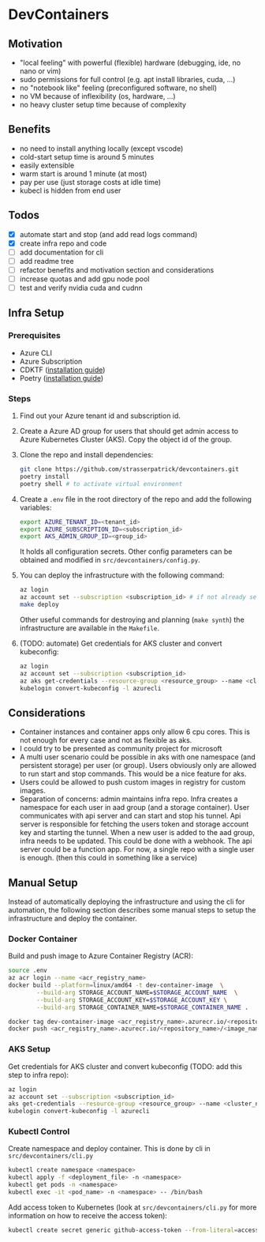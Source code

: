# DevContainers

## Motivation

- "local feeling" with powerful (flexible) hardware (debugging, ide, no nano or vim)
- sudo permissions for full control (e.g. apt install libraries, cuda, ...)
- no "notebook like" feeling (preconfigured software, no shell)
- no VM because of inflexibility (os, hardware, ...)
- no heavy cluster setup time because of complexity

## Benefits

- no need to install anything locally (except vscode)
- cold-start setup time is around 5 minutes
- easily extensible
- warm start is around 1 minute (at most)
- pay per use (just storage costs at idle time)
- kubecl is hidden from end user

## Todos

- [x] automate start and stop (and add read logs command)
- [x] create infra repo and code
- [ ] add documentation for cli
- [ ] add readme tree
- [ ] refactor benefits and motivation section and considerations
- [ ] increase quotas and add gpu node pool
- [ ] test and verify nvidia cuda and cudnn

## Infra Setup

### Prerequisites

- Azure CLI
- Azure Subscription
- CDKTF ([installation guide](https://developer.hashicorp.com/terraform/tutorials/cdktf/cdktf-install?variants=cdk-language%3Apython))
- Poetry ([installation guide](https://python-poetry.org/docs/#installation))

### Steps

1. Find out your Azure tenant id and subscription id.
2. Create a Azure AD group for users that should get admin access to Azure Kubernetes Cluster (AKS). Copy the object id of the group.
3. Clone the repo and install dependencies:

    ```bash
    git clone https://github.com/strasserpatrick/devcontainers.git
    poetry install
    poetry shell # to activate virtual environment
    ```

4. Create a `.env` file in the root directory of the repo and add the following variables:

    ```bash
    export AZURE_TENANT_ID=<tenant_id>
    export AZURE_SUBSCRIPTION_ID=<subscription_id>
    export AKS_ADMIN_GROUP_ID=<group_id>
    ```

    It holds all configuration secrets. Other config parameters can be obtained and modified in `src/devcontainers/config.py`.

5. You can deploy the infrastructure with the following command:

    ```bash
    az login
    az account set --subscription <subscription_id> # if not already set
    make deploy
    ```

    Other useful commands for destroying and planning (`make synth`) the infrastructure are available in the `Makefile`.

6. (TODO: automate) Get credentials for AKS cluster and convert kubeconfig:

    ```bash
    az login
    az account set --subscription <subscription_id>
    az aks get-credentials --resource-group <resource_group> --name <cluster_name>
    kubelogin convert-kubeconfig -l azurecli
    ```

## Considerations

- Container instances and container apps only allow 6 cpu cores. This is not enough for every case and not as flexible as aks.
- I could try to be presented as community project for microsoft
- A multi user scenario could be possible in aks with one namespace (and persistent storage) per user (or group). Users obviously only are allowed to run start and stop commands. This would be a nice feature for aks.
- Users could be allowed to push custom images in registry for custom images.
- Separation of concerns: admin maintains infra repo. Infra creates a namespace for each user in aad group (and a storage container). User communicates with api server and can start and stop his tunnel. Api server is responsible for fetching the users token and storage account key and starting the tunnel. When a new user is added to the aad group, infra needs to be updated. This could be done with a webhook. The api server could be a function app. For now, a single repo with a single user is enough. (then this could in something like a service)

## Manual Setup

Instead of automatically deploying the infrastructure and using the cli for automation, the following section describes some manual steps to setup the infrastructure and deploy the container.

### Docker Container

Build and push image to Azure Container Registry (ACR):

```bash
source .env
az acr login --name <acr_registry_name>
docker build --platform=linux/amd64 -t dev-container-image  \
        --build-arg STORAGE_ACCOUNT_NAME=$STORAGE_ACCOUNT_NAME  \
        --build-arg STORAGE_ACCOUNT_KEY=$STORAGE_ACCOUNT_KEY \
        --build-arg STORAGE_CONTAINER_NAME=$STORAGE_CONTAINER_NAME .

docker tag dev-container-image <acr_registry_name>.azurecr.io/<repository_name>/<image_name>:<image_tag>
docker push <acr_registry_name>.azurecr.io/<repository_name>/<image_name>:<image_tag>
```

### AKS Setup

Get credentials for AKS cluster and convert kubeconfig (TODO: add this step to infra repo):

```bash
az login
az account set --subscription <subscription_id>
aks get-credentials --resource-group <resource_group> --name <cluster_name>
kubelogin convert-kubeconfig -l azurecli
```

### Kubectl Control

Create namespace and deploy container. This is done by cli in `src/devcontainers/cli.py`

```bash
kubectl create namespace <namespace>
kubectl apply -f <deployment_file> -n <namespace>
kubectl get pods -n <namespace>
kubectl exec -it <pod_name> -n <namespace> -- /bin/bash
```

Add access token to Kubernetes (look at `src/devcontainers/cli.py` for more information on how to receive the access token):

```bash
kubectl create secret generic github-access-token --from-literal=access_token=<access-token from cli> -n dev
```

